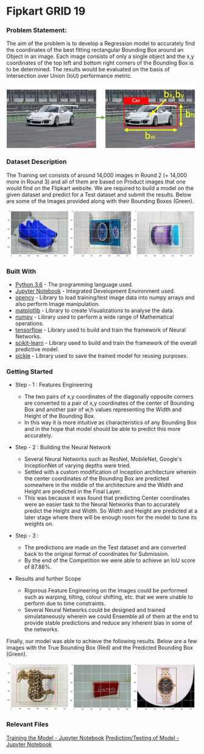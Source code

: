 # Fipkart GRID 19

### Problem Statement:
The aim of the problem is to develop a Regression model to accurately find the coordinates of the best fitting rectangular Bounding Box around an Object in an image. Each image consists of only a single object and the x,y coordinates of the top left and bottom right corners of the Bounding Box is to be determined. The results would be evaluated on the basis of Intersection over Union (IoU) performance metric.

<p align="center">
  <img src="Images/Bounding%20Box.png">
</p>

### Dataset Description
The Training set consists of around 14,000 images in Round 2 (+ 14,000 more in Round 3) and all of them are based on Product images that one would find on the Flipkart website. We are required to build a model on the given dataset and predict for a Test dataset and submit the results. Below are some of the Images provided along with their Bounding Boxes (Green).
<p align="center">
  <img src="Images/Training%20Images.png">
</p>

### Built With

* [Python 3.6](https://www.python.org/) - The programming language used.
* [Jupyter Notebook](https://jupyter.org/) - Integrated Development Environment used.
* [opencv]() - Library to load training/test image data into numpy arrays and also perform Image manipulation.
* [matplotlib]() - Library to create Visualizations to analyse the data.
* [numpy]() - Library used to perform a wide range of Mathematical operations.
* [tensorflow]() - Library used to build and train the framework of Neural Networks.
* [scikit-learn]() - Library used to build and train the framework of the overall predictive model.
* [pickle]() - Library used to save the trained model for reusing purposes.

### Getting Started
* Step - 1 : Features Engineering
  * The two pairs of x,y coordinates of the diagonally opposite corners are converted to a pair of x,y coordinates of the center of Bounding Box and another pair of w,h values representing the Width and Height of the Bounding Box.
  * In this way it is more intuitive as characteristics of any Bounding Box and in the hope that model should be able to predict this more accurately.

* Step - 2 : Building the Neural Network
  * Several Neural Networks such as ResNet, MobileNet, Google's InceptionNet of varying depths were tried.
  * Settled with a custom modification of Inception architecture wherein the center coordinates of the Bounding Box are predicted somewhere in the middle of the architecture and the Width and Height are predicted in the Final Layer.
  * This was because it was found that predicting Center coordinates were an easier task to the Neural Networks than to accurately predict the Height and Width. So Width and Height are predicted at a later stage where there will be enough room for the model to tune its weights on.
 
* Step - 3 : 
  * The predictions are made on the Test dataset and are converted back to the original format of coordinates for Submission.
  * By the end of the Competition we were able to achieve an IoU score of 87.88%.

* Results and further Scope
  * Rigorous Feature Engineering on the Images could be performed such as warping, tilting, colour shifting, etc. that we were unable to perform due to time constraints.
  * Several Neural Networks could be designed and trained simulataneously wherein we could Ensemble all of them at the end to provide stable predictions and reduce any inherent bias in some of the networks.
  
Finally, our model was able to achieve the following results. Below are a few images with the True Bounding Box (Red) and the Predicted Bounding Box (Green).
<p align="center">
  <img src="Images/Predictions.png">
</p>
  
### Relevant Files
[Training the Model - Jupyter Notebook](Train.ipynb)
[Prediction/Testing of Model - Jupyter Notebook](Predict.ipynb)
